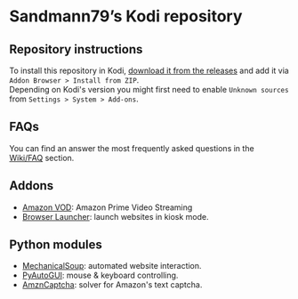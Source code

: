 # Sandmann79’s Kodi repository

## Repository instructions

To install this repository in Kodi, [download it from the releases](https://github.com/Sandmann79/xbmc/releases/tag/Repository) and add it via `Addon Browser > Install from ZIP`.  
Depending on Kodi's version you might first need to enable `Unknown sources` from `Settings > System > Add-ons`.

## FAQs
You can find an answer the most frequently asked questions in the [Wiki/FAQ](https://github.com/Sandmann79/xbmc/wiki/FAQ) section.

## Addons
* [Amazon VOD](plugin.video.amazon-test): Amazon Prime Video Streaming
* [Browser Launcher](plugin.program.browser.launcher): launch websites in kiosk mode.

## Python modules
* [MechanicalSoup](script.module.mechanicalsoup): automated website interaction.
* [PyAutoGUI](script.module.pyautogui): mouse & keyboard controlling.
* [AmznCaptcha](script.module.amazoncaptcha): solver for Amazon's text captcha.
